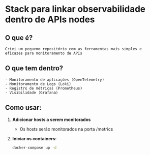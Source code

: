 # Stack para linkar observabilidade dentro de APIs nodes

## O que é?
    Criei um pequeno repositório com as ferramentas mais simples e eficazes para monitoramento de APIs

## O que tem dentro?
    - Monitoramento de aplicações (OpenTelemetry)
    - Monitoramento de Logs (Loki)
    - Registro de métricas (Prometheus)
    - Visibilidade (Grafana)
    
## Como usar:
1. **Adicionar hosts a serem monitorados**
    - Os hosts serão monitorados na porta /metrics
    
2. **Iniciar os containers:**
   ```bash
   docker-compose up -d



